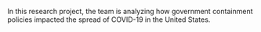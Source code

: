 In this research project, the team is analyzing how government containment policies impacted the spread of COVID-19 in the United States.
